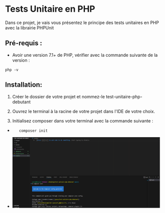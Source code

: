 # Tests Unitaire en PHP

Dans ce projet, je vais vous présentez le principe des tests unitaires en PHP avec la librairie PHPUnit

## Pré-requis :

- Avoir une version 7.1+ de PHP, vérifier avec la commande suivante de la version :

```
php -v
```

## Installation:

1. Créer le dossier de votre projet et nommez-le test-unitaire-php-debutant

2. Ouvrez le terminal à la racine de votre projet dans l'IDE de votre choix.

3. Initialisez composer dans votre terminal avec la commande suivante :

- ```
     composer init
    ```
- ![composer init](images/composer-init.png)


